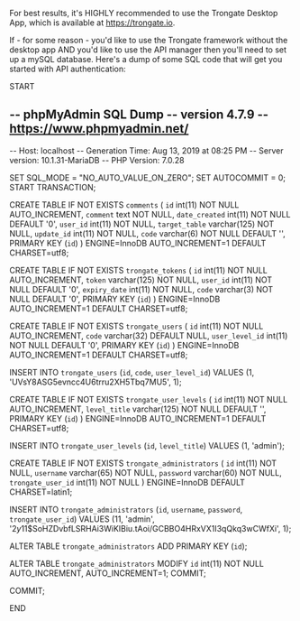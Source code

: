 For best results, it's HIGHLY recommended to use the Trongate Desktop App, which is available at https://trongate.io.

If - for some reason - you'd like to use the Trongate framework without the desktop app AND you'd like to use the API manager 
then you'll need to set up a mySQL database.  Here's a dump of some SQL code that will get you started with API authentication:

START

-- phpMyAdmin SQL Dump
-- version 4.7.9
-- https://www.phpmyadmin.net/
--
-- Host: localhost
-- Generation Time: Aug 13, 2019 at 08:25 PM
-- Server version: 10.1.31-MariaDB
-- PHP Version: 7.0.28

SET SQL_MODE = "NO_AUTO_VALUE_ON_ZERO";
SET AUTOCOMMIT = 0;
START TRANSACTION;

CREATE TABLE IF NOT EXISTS `comments` (
  `id` int(11) NOT NULL AUTO_INCREMENT,
  `comment` text NOT NULL,
  `date_created` int(11) NOT NULL DEFAULT '0',
  `user_id` int(11) NOT NULL,
  `target_table` varchar(125) NOT NULL,
  `update_id` int(11) NOT NULL,
  `code` varchar(6) NOT NULL DEFAULT '',
  PRIMARY KEY (`id`)
) ENGINE=InnoDB AUTO_INCREMENT=1 DEFAULT CHARSET=utf8;

CREATE TABLE IF NOT EXISTS `trongate_tokens` (
  `id` int(11) NOT NULL AUTO_INCREMENT,
  `token` varchar(125) NOT NULL,
  `user_id` int(11) NOT NULL DEFAULT '0',
  `expiry_date` int(11) NOT NULL,
  `code` varchar(3) NOT NULL DEFAULT '0',
  PRIMARY KEY (`id`)
) ENGINE=InnoDB AUTO_INCREMENT=1 DEFAULT CHARSET=utf8;

CREATE TABLE IF NOT EXISTS `trongate_users` (
  `id` int(11) NOT NULL AUTO_INCREMENT,
  `code` varchar(32) DEFAULT NULL,
  `user_level_id` int(11) NOT NULL DEFAULT '0',
  PRIMARY KEY (`id`)
) ENGINE=InnoDB AUTO_INCREMENT=1 DEFAULT CHARSET=utf8;

INSERT INTO `trongate_users` (`id`, `code`, `user_level_id`) VALUES
(1, 'UVsY8ASG5evncc4U6trru2XH5Tbq7MU5', 1);

CREATE TABLE IF NOT EXISTS `trongate_user_levels` (
  `id` int(11) NOT NULL AUTO_INCREMENT,
  `level_title` varchar(125) NOT NULL DEFAULT '',
  PRIMARY KEY (`id`)
) ENGINE=InnoDB AUTO_INCREMENT=1 DEFAULT CHARSET=utf8;

INSERT INTO `trongate_user_levels` (`id`, `level_title`) VALUES
(1, 'admin');


CREATE TABLE IF NOT EXISTS `trongate_administrators` (
  `id` int(11) NOT NULL,
  `username` varchar(65) NOT NULL,
  `password` varchar(60) NOT NULL,
  `trongate_user_id` int(11) NOT NULL
) ENGINE=InnoDB DEFAULT CHARSET=latin1;

INSERT INTO `trongate_administrators` (`id`, `username`, `password`, `trongate_user_id`) VALUES
(11, 'admin', '$2y$11$SoHZDvbfLSRHAi3WiKIBiu.tAoi/GCBBO4HRxVX1I3qQkq3wCWfXi', 1);


ALTER TABLE `trongate_administrators`
  ADD PRIMARY KEY (`id`);


ALTER TABLE `trongate_administrators`
  MODIFY `id` int(11) NOT NULL AUTO_INCREMENT, AUTO_INCREMENT=1;
COMMIT;

COMMIT;



END